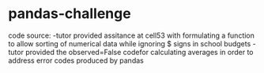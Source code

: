 # pandas-challenge
code source:
    -tutor provided assitance at cell53 with formulating a function to allow sorting of numerical data while ignoring $ signs in school budgets
    -tutor provided the observed=False codefor calculating averages in order to address error codes produced by pandas